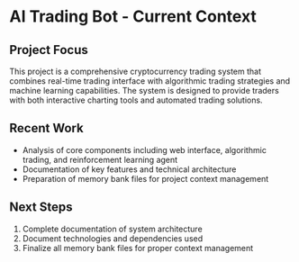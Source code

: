 # AI Trading Bot - Current Context

## Project Focus
This project is a comprehensive cryptocurrency trading system that combines real-time trading interface with algorithmic trading strategies and machine learning capabilities. The system is designed to provide traders with both interactive charting tools and automated trading solutions.

## Recent Work
- Analysis of core components including web interface, algorithmic trading, and reinforcement learning agent
- Documentation of key features and technical architecture
- Preparation of memory bank files for project context management

## Next Steps
1. Complete documentation of system architecture
2. Document technologies and dependencies used
3. Finalize all memory bank files for proper context management